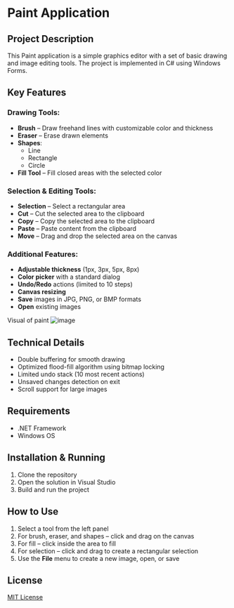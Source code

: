 # Paint Application 

## Project Description  
This Paint application is a simple graphics editor with a set of basic drawing and image editing tools. The project is implemented in C# using Windows Forms.  

## Key Features  

### Drawing Tools:  
- **Brush** – Draw freehand lines with customizable color and thickness  
- **Eraser** – Erase drawn elements  
- **Shapes**:  
  - Line  
  - Rectangle  
  - Circle  
- **Fill Tool** – Fill closed areas with the selected color  

### Selection & Editing Tools:  
- **Selection** – Select a rectangular area  
- **Cut** – Cut the selected area to the clipboard  
- **Copy** – Copy the selected area to the clipboard  
- **Paste** – Paste content from the clipboard  
- **Move** – Drag and drop the selected area on the canvas  

### Additional Features:  
- **Adjustable thickness** (1px, 3px, 5px, 8px)  
- **Color picker** with a standard dialog  
- **Undo/Redo** actions (limited to 10 steps)  
- **Canvas resizing**  
- **Save** images in JPG, PNG, or BMP formats  
- **Open** existing images  

Visual of paint
![image](https://github.com/user-attachments/assets/905462b8-a365-4f07-802c-2413ff19439c)


## Technical Details  
- Double buffering for smooth drawing  
- Optimized flood-fill algorithm using bitmap locking  
- Limited undo stack (10 most recent actions)  
- Unsaved changes detection on exit  
- Scroll support for large images  

## Requirements  
- .NET Framework  
- Windows OS  

## Installation & Running  
1. Clone the repository  
2. Open the solution in Visual Studio  
3. Build and run the project  

## How to Use  
1. Select a tool from the left panel  
2. For brush, eraser, and shapes – click and drag on the canvas  
3. For fill – click inside the area to fill  
4. For selection – click and drag to create a rectangular selection  
5. Use the **File** menu to create a new image, open, or save  

## License  
[MIT License](LICENSE)
